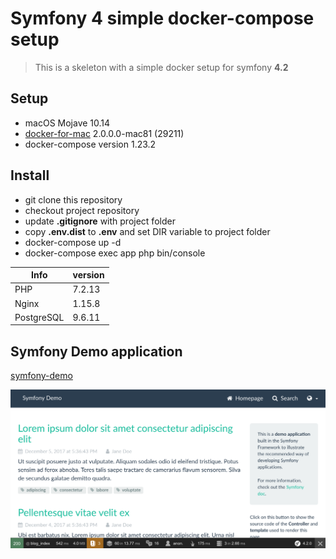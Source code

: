 # Symfony 4 simple docker-compose setup

> This is a skeleton with a simple docker setup for symfony **4.2**

## Setup

* macOS Mojave 10.14
* [docker-for-mac](https://docs.docker.com/docker-for-mac/install/) 2.0.0.0-mac81 (29211)
* docker-compose version 1.23.2

## Install
* git clone this repository
* checkout project repository
* update **.gitignore** with project folder
* copy **.env.dist** to **.env** and set DIR variable to project folder
* docker-compose up -d
* docker-compose exec app php bin/console

Info | version
------------ | -------------
PHP | 7.2.13
Nginx | 1.15.8
PostgreSQL | 9.6.11

## Symfony Demo application

[symfony-demo](https://github.com/symfony/demo)

![GitHub Logo](https://github.com/Davidmattei/symfony-docker/blob/master/doc/screenshot.png)







